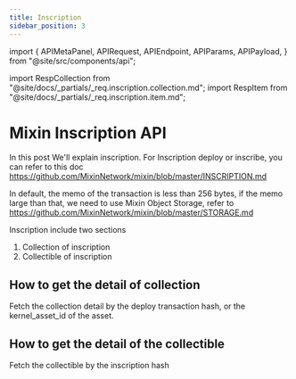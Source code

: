 ```yaml
---
title: Inscription
sidebar_position: 3
---
```


import {
  APIMetaPanel,
  APIRequest,
  APIEndpoint,
  APIParams,
  APIPayload,
} from "@site/src/components/api";

import RespCollection from "@site/docs/_partials/_req.inscription.collection.md";
import RespItem from "@site/docs/_partials/_req.inscription.item.md";

# Mixin Inscription API

In this post We'll explain inscription. For Inscription deploy or inscribe, you can refer to this doc https://github.com/MixinNetwork/mixin/blob/master/INSCRIPTION.md

In default, the memo of the transaction is less than 256 bytes, if the memo large than that, we need to use Mixin Object Storage, refer to https://github.com/MixinNetwork/mixin/blob/master/STORAGE.md

Inscription include two sections

1. Collection of inscription
2. Collectible of inscription

## How to get the detail of collection

Fetch the collection detail by the deploy transaction hash, or the kernel_asset_id of the asset.

<APIEndpoint url="/safe/inscriptions/collections/:hash" method="GET" />

<RespCollection />

## How to get the detail of the collectible

Fetch the collectible by the inscription hash

<APIEndpoint url="/safe/inscriptions/items/:hash" method="GET" />

<RespItem />
